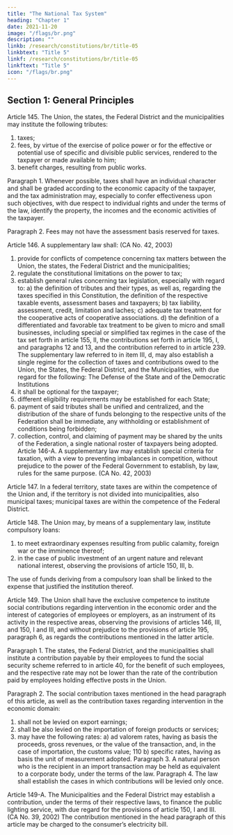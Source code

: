 ```yaml
---
title: "The National Tax System"
heading: "Chapter 1"
date: 2021-11-20
image: "/flags/br.png"
description: ""
linkb: /research/constitutions/br/title-05
linkbtext: "Title 5"
linkf: /research/constitutions/br/title-05
linkftext: "Title 5"
icon: "/flags/br.png"
---
```



## Section 1: General Principles

Article 145.  The Union, the states, the Federal District and the municipalities may institute the following tributes:
1. taxes;
2.  fees, by virtue of the exercise of police power or for the effective or potential use of specific and divisible public services, rendered to the taxpayer or made available to him;
3.   benefit charges, resulting from public works.

Paragraph 1. Whenever possible, taxes shall have an individual character and shall be graded according to the economic capacity of the taxpayer, and the tax administration may, especially to confer effectiveness upon such objectives, with due respect to individual rights and under the terms of the law, identify the property, the incomes and the economic activities of the taxpayer.

Paragraph 2. Fees may not have the assessment basis reserved for taxes.

Article 146. A supplementary law shall: (CA No. 42, 2003)
1. provide for conflicts of competence concerning tax matters between the
Union, the states, the Federal District and the municipalities;
2.  regulate the constitutional limitations on the power to tax;
3.   establish general rules concerning tax legislation, especially with regard to:
a) the definition of tributes and their types, as well as, regarding the taxes
specified in this Constitution, the definition of the respective taxable events,
assessment bases and taxpayers;
b) tax liability, assessment, credit, limitation and laches;
c) adequate tax treatment for the cooperative acts of cooperative associations.
d) the definition of a differentiated and favorable tax treatment to be given to micro
and small businesses, including special or simplified tax regimes in the case
of the tax set forth in article 155, II, the contributions set forth in article 195,
I, and paragraphs 12 and 13, and the contribution referred to in article 239.
The supplementary law referred to in item III, d, may also
establish a single regime for the collection of taxes and contributions owed to the
Union, the States, the Federal District, and the Municipalities, with due regard for
the following:
The Defense of the State and of the Democratic Institutions
1091. it shall be optional for the taxpayer;
2.  different eligibility requirements may be established for each State;
3.   payment of said tributes shall be unified and centralized, and the distribution
of the share of funds belonging to the respective units of the Federation shall be
immediate, any withholding or establishment of conditions being forbidden;
4. collection, control, and claiming of payment may be shared by the units
of the Federation, a single national roster of taxpayers being adopted.
Article 146-A.  A supplementary law may establish special criteria for taxation, with
a view to preventing imbalances in competition, without prejudice to the power of the
Federal Government to establish, by law, rules for the same purpose. (CA No. 42, 2003)

Article 147.  In a federal territory, state taxes are within the competence of the Union and, if the territory is not divided into municipalities, also municipal taxes; municipal taxes are within the competence of the Federal District.

Article 148.  The Union may, by means of a supplementary law, institute compulsory loans:
1. to meet extraordinary expenses resulting from public calamity, foreign war
or the imminence thereof;
2.  in the case of public investment of an urgent nature and relevant national
interest, observing the provisions of article 150, III, b.

The use of funds deriving from a compulsory loan shall be linked to the expense that justified the institution thereof.

Article 149. The Union shall have the exclusive competence to institute social contributions regarding intervention in the economic order and the interest of categories of employees or employers, as an instrument of its activity in the respective areas, observing the provisions of articles 146, III, and 150, I and III, and without prejudice to the provisions of article 195, paragraph 6, as regards the contributions mentioned in the latter article.

Paragraph 1. The states, the Federal District, and the municipalities shall institute a contribution payable by their employees to fund the social security scheme referred to in article 40, for the benefit of such employees, and the respective rate may not be lower than the rate of the contribution paid by employees holding effective posts in the Union.

Paragraph 2. The social contribution taxes mentioned in the head paragraph of this article, as well as the contribution taxes regarding intervention in the economic domain:
1. shall not be levied on export earnings;
2.  shall be also levied on the importation of foreign products or services;
3.   may have the following rates:
a) ad valorem rates, having as basis the proceeds, gross revenues, or the value
of the transaction, and, in the case of importation, the customs value;
110
 b) specific rates, having as basis the unit of measurement adopted.
Paragraph 3. A natural person who is the recipient in an import transaction may
be held as equivalent to a corporate body, under the terms of the law.
Paragraph 4. The law shall establish the cases in which contributions will be
levied only once.

Article 149-A.  The Municipalities and the Federal District may establish a
contribution, under the terms of their respective laws, to finance the public lighting
service, with due regard for the provisions of article 150, I and III. (CA No. 39, 2002)
The contribution mentioned in the head paragraph of this article
may be charged to the consumer’s electricity bill.

